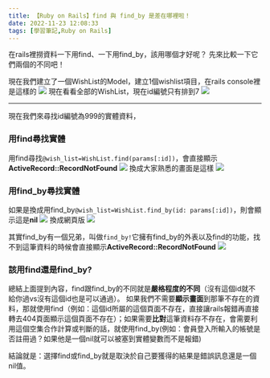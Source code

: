 ```yaml
---
title: 【Ruby on Rails】find 與 find_by 是差在哪裡啦！
date: 2022-11-23 12:08:33
tags: [學習筆記,Ruby on Rails]
---
```

在rails裡撈資料一下用find、一下用find_by，該用哪個才好呢？
先來比較一下它們兩個的不同吧！


現在我們建立了一個WishList的Model，建立1個wishlist項目，在rails console裡是這樣的
![](https://i.imgur.com/Y0Wiqqe.png)
現在看看全部的WishList，現在id編號只有排到7
![](https://i.imgur.com/aLVDOHN.png)



---

現在我們來尋找id編號為999的實體資料，

### 用find尋找實體
用find尋找```@wish_list=WishList.find(params[:id])```，會直接顯示**ActiveRecord::RecordNotFound**
![](https://i.imgur.com/LHgkuhg.png)
換成大家熟悉的畫面是這樣
![](https://i.imgur.com/SO2gcdF.png)


### 用find_by尋找實體
如果是換成用find_by```@wish_list=WishList.find_by(id: params[:id])```，則會顯示這是**nil**
![](https://i.imgur.com/rE8lbc5.png)
換成網頁版
![](https://i.imgur.com/2M9u4sS.png)

其實find_by有一個兄弟，叫做```find_by!```它擁有find_by的外表以及find的功能，找不到這筆資料的時候會直接顯示**ActiveRecord::RecordNotFound**
![](https://i.imgur.com/rQW14pK.png)



### 該用find還是find_by?
總結上面提到內容，find跟find_by的不同就是**嚴格程度的不同**（沒有這個id就不給你過vs沒有這個id也是可以通過）。
如果我們不需要**顯示畫面**到那筆不存在的資料，那就使用find（例如：這個id所屬的這個頁面不存在，直接讓rails報錯再直接轉去404頁面顯示這個頁面不存在）；如果需要**比對**這筆資料存不存在，會需要利用這個空集合作計算或判斷的話，就使用find_by(例如：會員登入所輸入的帳號是否註冊過？如果他是一個nil就可以被塞到實體變數而不是報錯)

結論就是：選擇find或find_by就是取決於自己要獲得的結果是錯誤訊息還是一個nil值。









